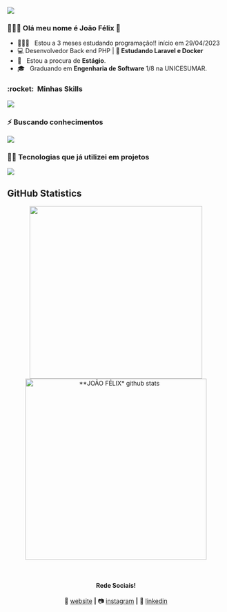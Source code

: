 ![](https://komarev.com/ghpvc/?username=joaofelixss&color=006bed)

<h3> 👨🏽‍🦱 Olá meu nome é João Félix 👋 </h3>

- 🧑🏽‍💻 &nbsp; Estou a 3 meses estudando programação!! início em 29/04/2023
- 💻 Desenvolvedor Back end PHP | **🌱 Estudando Laravel e Docker**
- 💼 &nbsp; Estou a procura de **Estágio**.
- 🎓 &nbsp; Graduando em **Engenharia de Software** 1/8 na UNICESUMAR.

<h3> :rocket: &nbsp;Minhas Skills </h3>

<p align="start">
  <a href="https://skillicons.dev">
    <img src="https://skillicons.dev/icons?i=laravel,php,docker,mysql,bootstrap,git,html,css,figma,vscode" />
  </a>
</p>

<h3> ⚡&nbsp;Buscando conhecimentos</h3>

<p align="start">
  <a href="https://skillicons.dev">
    <img src="https://skillicons.dev/icons?i=laravel,docker"/>
  </a>
</p>

<h3> 🧑‍💻&nbsp;Tecnologias que já utilizei em projetos</h3>

<p align="start">
  <a href="https://skillicons.dev">
    <img src="https://skillicons.dev/icons?i=js,react,vue,vite,postgres,tailwind"/>
  </a>
</p>

## **GitHub Statistics**

<div align="center">
<a href="https://github.com/joaofelixss">
  <img align="center" src="https://github-readme-stats.vercel.app/api/top-langs/?username=joaofelixss&langs_count=7&theme=dark&hide_langs_below=1&layout=compact"  heigth="160em" width="400px"/>
</a>

<a href="https://github.com/joaofelixss">
 <img align="center" src="https://github-readme-stats.vercel.app/api?username=joaofelixss&show_icons=true&theme=dark&line_height=33&count_private=true" alt="**JOÃO FÉLIX* github stats" heigth="160em" width="420px"/>
</a>

[website]: https://joaofelixss.github.io/
[instagram]: https://www.instagram.com/joaofelix.dev/
[linkedin]: https://www.linkedin.com/in/joaofelixss/
<br>

#### Rede Sociais!

🏡 [website][website] **|** 
📷 [instagram][instagram] **|** 
👔 [linkedin][linkedin]
